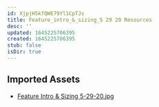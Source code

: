 ```yaml
---
id: XjpjH5kfQWE79Yl1CpTJs
title: Feature_intro_&_sizing_5 29 20 Resources
desc: ''
updated: 1645225706395
created: 1645225706395
stub: false
isDir: true
---
```

## Imported Assets
- [Feature Intro & Sizing 5-29-20.jpg](/assets/feature-intro-&-sizing-5-29-20.jpg)

